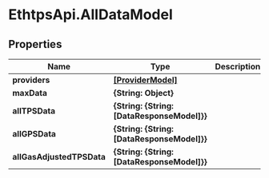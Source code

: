 # EthtpsApi.AllDataModel

## Properties

Name | Type | Description | Notes
------------ | ------------- | ------------- | -------------
**providers** | [**[ProviderModel]**](ProviderModel.md) |  | [optional] 
**maxData** | **{String: Object}** |  | [optional] 
**allTPSData** | **{String: {String: [DataResponseModel]}}** |  | [optional] 
**allGPSData** | **{String: {String: [DataResponseModel]}}** |  | [optional] 
**allGasAdjustedTPSData** | **{String: {String: [DataResponseModel]}}** |  | [optional] 


